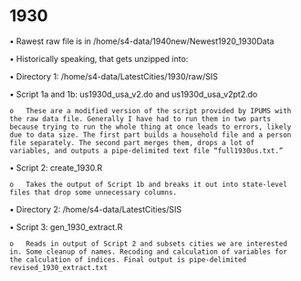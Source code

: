# 1930 #

•	Rawest raw file is in /home/s4-data/1940new/Newest1920_1930Data

•	Historically speaking, that gets unzipped into: 

•	Directory 1: /home/s4-data/LatestCities/1930/raw/SIS

•	Script 1a and 1b: us1930d_usa_v2.do and us1930d_usa_v2pt2.do

    o	These are a modified version of the script provided by IPUMS with the raw data file. Generally I have had to run them in two parts because trying to run the whole thing at once leads to errors, likely due to data size. The first part builds a household file and a person file separately. The second part merges them, drops a lot of variables, and outputs a pipe-delimited text file “full1930us.txt.”
    
•	Script 2: create_1930.R

    o	Takes the output of Script 1b and breaks it out into state-level files that drop some unnecessary columns.

•	Directory 2: /home/s4-data/LatestCities/SIS

•	Script 3: gen_1930_extract.R

    o	Reads in output of Script 2 and subsets cities we are interested in. Some cleanup of names. Recoding and calculation of variables for the calculation of indices. Final output is pipe-delimited revised_1930_extract.txt
